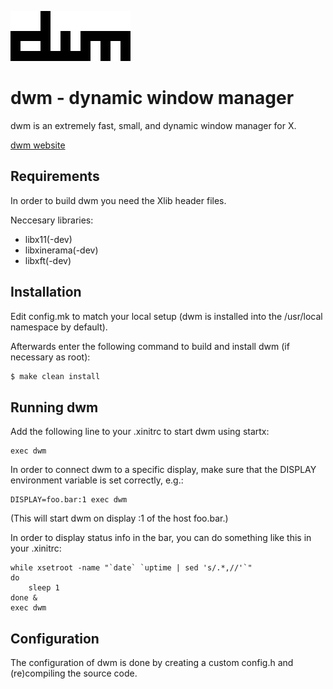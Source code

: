 
![dwm logo](dwm.png)

# dwm - dynamic window manager

dwm is an extremely fast, small, and dynamic window manager for X.

[dwm website](https://dwm.suckless.org)

## Requirements

In order to build dwm you need the Xlib header files.

Neccesary libraries:
- libx11(-dev)
- libxinerama(-dev)
- libxft(-dev)
 

## Installation

Edit config.mk to match your local setup (dwm is installed into
the /usr/local namespace by default).

Afterwards enter the following command to build and install dwm (if
necessary as root):
```cmd
$ make clean install
```


## Running dwm

Add the following line to your .xinitrc to start dwm using startx:
```
exec dwm
```
In order to connect dwm to a specific display, make sure that
the DISPLAY environment variable is set correctly, e.g.:
```
DISPLAY=foo.bar:1 exec dwm
```
(This will start dwm on display :1 of the host foo.bar.)

In order to display status info in the bar, you can do something
like this in your .xinitrc:
```
while xsetroot -name "`date` `uptime | sed 's/.*,//'`"
do
    sleep 1
done &
exec dwm
```


## Configuration

The configuration of dwm is done by creating a custom config.h
and (re)compiling the source code.
